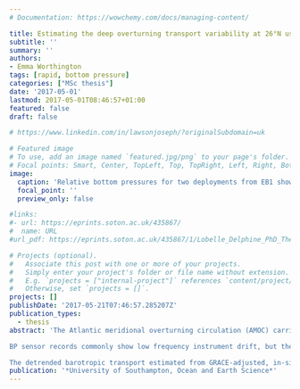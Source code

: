 ```yaml
---
# Documentation: https://wowchemy.com/docs/managing-content/

title: Estimating the deep overturning transport variability at 26°N using bottom pressure recorders
subtitle: ''
summary: ''
authors:
- Emma Worthington
tags: [rapid, bottom pressure]
categories: ["MSc thesis"]
date: '2017-05-01'
lastmod: 2017-05-01T08:46:57+01:00
featured: false
draft: false

# https://www.linkedin.com/in/lawsonjoseph/?originalSubdomain=uk

# Featured image
# To use, add an image named `featured.jpg/png` to your page's folder.
# Focal points: Smart, Center, TopLeft, Top, TopRight, Left, Right, BottomLeft, Bottom, BottomRight.
image:
  caption: 'Relative bottom pressures for two deployments from EB1 showing that instrument drift is typically most severe at the beginning.'
  focal_point: ''
  preview_only: false

#links:
#- url: https://eprints.soton.ac.uk/435867/
#  name: URL
#url_pdf: https://eprints.soton.ac.uk/435867/1/Lobelle_Delphine_PhD_Thesis.pdf

# Projects (optional).
#   Associate this post with one or more of your projects.
#   Simply enter your project's folder or file name without extension.
#   E.g. `projects = ["internal-project"]` references `content/project/deep-learning/index.md`.
#   Otherwise, set `projects = []`.
projects: []
publishDate: '2017-05-21T07:46:57.285207Z'
publication_types: 
  - thesis
abstract: 'The Atlantic meridional overturning circulation (AMOC) carries almost 90% of the ap- proximately 1.3 PW of heat carried poleward by the North Atlantic. The RAPID mooring array at 26oN in the Atlantic has been monitoring the AMOC since 2004, and its measure- ments suggest that the AMOC is declining in strength. Most of this decline is due to a weakening of the deep southward return flow. When AMOC transport is estimated, the barotropic transport component is not determined from measurements, but is a residual added to the baroclinic and Ekman transports and the Gulf Stream to ensure a zero net flow across the section. This approach was validated using the first year of RAPID data by estimating AMOC transport with the barotropic transport component directly derived from in-situ bottom pressure (BP) measurements, and finding good agreement with the residual method AMOC estimate. This study will use over a decade of RAPID BP data to estimate barotropic transport at 26oN.

BP sensor records commonly show low frequency instrument drift, but the standard method of removal also removes other long period signals. This study used over 10 years of bottom pressure data from both the RAPID array and the Gravity Recovery and Climate Experiment (GRACE) satellite mission, with the GRACE ocean bottom pressure (OBP) data used to remove the instrument drift from the RAPID array BP sensor records, leaving low-frequency signals intact. The GRACE-adjusted in-situ BP data were then used to estimate the barotropic transport variability at 26oN.

The detrended barotropic transport estimated from GRACE-adjusted, in-situ BP data correlated well (r = 0.66, p < 0.01) with the residual calculated during the RAPID AMOC calculation, and the two time series were coherent and in-phase for most periods from 10 to 180 days and longer than one year. However when the time series were not detrended, the 10-year trends were in opposition, with the GRACE-adjusted, in-situ BP-derived barotropic transport showing a strengthening southward flow in contrast to the weakening southward hypsometric compensation. In conclusion, using GRACE data to remove instrument drift from in-situ BP sensors appears effective, and the transport derived from the adjusted BP data provides independent verification for the RAPID AMOC calculations. However the GRACE data may itself contain low-frequency signals that are not removed during processing and cause the observed trend.'
publication: '*University of Southampton, Ocean and Earth Science*'
---
```

